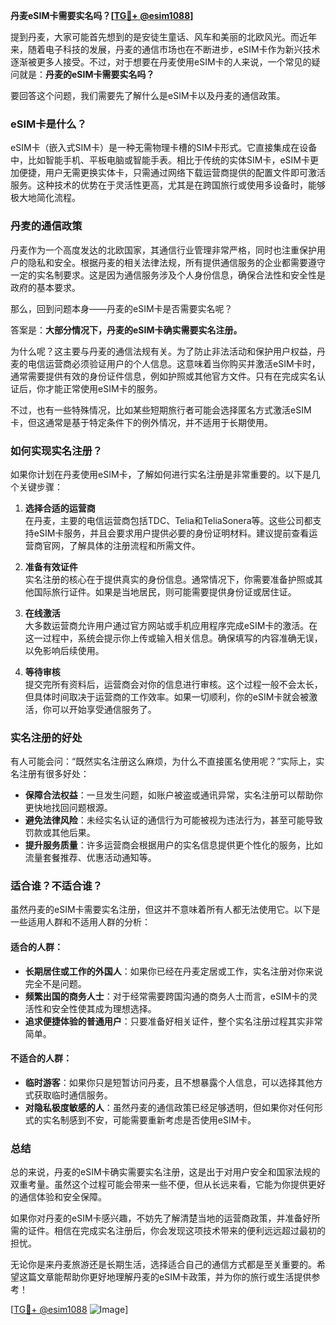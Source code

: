 **丹麦eSIM卡需要实名吗？[[TG💪+ @esim1088](https://t.me/s/esim1088)]**

提到丹麦，大家可能首先想到的是安徒生童话、风车和美丽的北欧风光。而近年来，随着电子科技的发展，丹麦的通信市场也在不断进步，eSIM卡作为新兴技术逐渐被更多人接受。不过，对于想要在丹麦使用eSIM卡的人来说，一个常见的疑问就是：**丹麦的eSIM卡需要实名吗？**

要回答这个问题，我们需要先了解什么是eSIM卡以及丹麦的通信政策。

### eSIM卡是什么？

eSIM卡（嵌入式SIM卡）是一种无需物理卡槽的SIM卡形式。它直接集成在设备中，比如智能手机、平板电脑或智能手表。相比于传统的实体SIM卡，eSIM卡更加便捷，用户无需更换实体卡，只需通过网络下载运营商提供的配置文件即可激活服务。这种技术的优势在于灵活性更高，尤其是在跨国旅行或使用多设备时，能够极大地简化流程。

### 丹麦的通信政策

丹麦作为一个高度发达的北欧国家，其通信行业管理非常严格，同时也注重保护用户的隐私和安全。根据丹麦的相关法律法规，所有提供通信服务的企业都需要遵守一定的实名制要求。这是因为通信服务涉及个人身份信息，确保合法性和安全性是政府的基本要求。

那么，回到问题本身——丹麦的eSIM卡是否需要实名呢？

答案是：**大部分情况下，丹麦的eSIM卡确实需要实名注册。**

为什么呢？这主要与丹麦的通信法规有关。为了防止非法活动和保护用户权益，丹麦的电信运营商必须验证用户的个人信息。这意味着当你购买并激活eSIM卡时，通常需要提供有效的身份证件信息，例如护照或其他官方文件。只有在完成实名认证后，你才能正常使用eSIM卡的服务。

不过，也有一些特殊情况，比如某些短期旅行者可能会选择匿名方式激活eSIM卡，但这通常是基于特定条件下的例外情况，并不适用于长期使用。

### 如何实现实名注册？

如果你计划在丹麦使用eSIM卡，了解如何进行实名注册是非常重要的。以下是几个关键步骤：

1. **选择合适的运营商**  
   在丹麦，主要的电信运营商包括TDC、Telia和TeliaSonera等。这些公司都支持eSIM卡服务，并且会要求用户提供必要的身份证明材料。建议提前查看运营商官网，了解具体的注册流程和所需文件。

2. **准备有效证件**  
   实名注册的核心在于提供真实的身份信息。通常情况下，你需要准备护照或其他国际旅行证件。如果是当地居民，则可能需要提供身份证或居住证。

3. **在线激活**  
   大多数运营商允许用户通过官方网站或手机应用程序完成eSIM卡的激活。在这一过程中，系统会提示你上传或输入相关信息。确保填写的内容准确无误，以免影响后续使用。

4. **等待审核**  
   提交完所有资料后，运营商会对你的信息进行审核。这个过程一般不会太长，但具体时间取决于运营商的工作效率。如果一切顺利，你的eSIM卡就会被激活，你可以开始享受通信服务了。

### 实名注册的好处

有人可能会问：“既然实名注册这么麻烦，为什么不直接匿名使用呢？”实际上，实名注册有很多好处：

- **保障合法权益**：一旦发生问题，如账户被盗或通讯异常，实名注册可以帮助你更快地找回问题根源。
- **避免法律风险**：未经实名认证的通信行为可能被视为违法行为，甚至可能导致罚款或其他后果。
- **提升服务质量**：许多运营商会根据用户的实名信息提供更个性化的服务，比如流量套餐推荐、优惠活动通知等。

### 适合谁？不适合谁？

虽然丹麦的eSIM卡需要实名注册，但这并不意味着所有人都无法使用它。以下是一些适用人群和不适用人群的分析：

#### 适合的人群：
- **长期居住或工作的外国人**：如果你已经在丹麦定居或工作，实名注册对你来说完全不是问题。
- **频繁出国的商务人士**：对于经常需要跨国沟通的商务人士而言，eSIM卡的灵活性和安全性使其成为理想选择。
- **追求便捷体验的普通用户**：只要准备好相关证件，整个实名注册过程其实非常简单。

#### 不适合的人群：
- **临时游客**：如果你只是短暂访问丹麦，且不想暴露个人信息，可以选择其他方式获取临时通信服务。
- **对隐私极度敏感的人**：虽然丹麦的通信政策已经足够透明，但如果你对任何形式的实名制感到不安，可能需要重新考虑是否使用eSIM卡。

### 总结

总的来说，丹麦的eSIM卡确实需要实名注册，这是出于对用户安全和国家法规的双重考量。虽然这个过程可能会带来一些不便，但从长远来看，它能为你提供更好的通信体验和安全保障。

如果你对丹麦的eSIM卡感兴趣，不妨先了解清楚当地的运营商政策，并准备好所需的证件。相信在完成实名注册后，你会发现这项技术带来的便利远远超过最初的担忧。

无论你是来丹麦旅游还是长期生活，选择适合自己的通信方式都是至关重要的。希望这篇文章能帮助你更好地理解丹麦的eSIM卡政策，并为你的旅行或生活提供参考！

[[TG💪+ @esim1088](https://t.me/s/esim1088) ![Image](https://i.postimg.cc/4NQfJmqS/Snipaste-2025-05-13-00-14-12.png)]